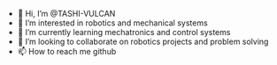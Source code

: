 - 👋 Hi, I’m @TASHI-VULCAN
- 👀 I’m interested in robotics and mechanical systems
- 🌱 I’m currently learning mechatronics and control systems
- 💞️ I’m looking to collaborate on robotics projects and problem solving 
- 📫 How to reach me github

<!---
TASHI-VULCAN/TASHI-VULCAN is a ✨ special ✨ repository because its `README.md` (this file) appears on your GitHub profile.
You can click the Preview link to take a look at your changes.
--->
